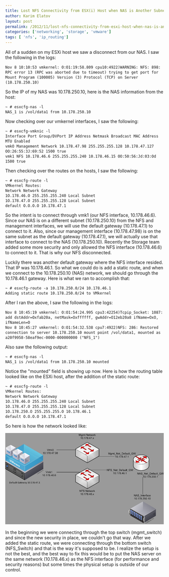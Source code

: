 ```yaml
---
title: Lost NFS Connectivity from ESX(i) Host when NAS is Another Subnet
author: Karim Elatov
layout: post
permalink: /2012/11/lost-nfs-connectivity-from-esxi-host-when-nas-is-another-subnet/
categories: ['networking', 'storage', 'vmware']
tags: [ 'nfs', 'ip_routing']
---
```


All of a sudden on my ESXi host we saw a disconnect from our NAS. I saw the following in the logs:


	Nov 8 10:10:53 vmkernel: O:O1:19:58.809 cpu10:4922)WARNING: NFS: 898: RPC error 13 (RPC was aborted due to timeout) trying to get port for Mount Program (100005) Version (3) Protocol (TCP) on Server (10.178.250.10)


So the IP of my NAS was 10.178.250.10, here is the NAS information from the host:


	~ # esxcfg-nas -l
	NAS_1 is /vol/data1 from 10.178.250.10


Now checking over our vmkernel interfaces, I saw the following:


	~ # esxcfg-vmknic -l
	Interface Port Group/DVPort IP Address Netmask Broadcast MAC Address MTU Enabled
	vmkO Management Network 10.178.47.98 255.255.255.128 10.178.47.127 OO:26:55:3J:69:52 1500 true
	vmk1 NFS 10.178.46.6 255.255.255.240 10.178.46.15 OO:50:56:Jd:03:Od 1500 true


Then checking over the routes on the hosts, I saw the following:


	~ # esxcfg-route -l
	VMkernel Routes:
	Network Network Gateway
	1O.178.46.O 255.255.255.240 Local Subnet
	1O.178.47.O 255.255.255.128 Local Subnet
	default O.O.O.O 10.178.47.1


So the intent is to connect through vmk1 (our NFS interface, 10.178.46.6). Since our NAS is on a different subnet (10.178.250.10) from the NFS and management interfaces, we will use the default gateway (10.178.47.1) to connect to it. Also, since our management interface (10.178.47.98) is on the same subnet as the default gateway (10.178.47.1), we will actually use that interface to connect to the NAS (10.178.250.10). Recently the Storage team added some more security and only allowed the NFS interface (10.178.46.6) to connect to it. That is why our NFS disconnected.

Luckily there was another default gateway where the NFS interface resided. That IP was 10.178.46.1. So what we could do is add a static route, and when we connect to the 10.178.250.10 (NAS) network, we should go through the 10.178.46.1 gateway. Here is what we ran to accomplish that:


	~ # esxcfg-route -a 10.178.250.0/24 10.178.46.1
	Adding static route 10.178.250.0/24 to VMkernel


After I ran the above, I saw the following in the logs:


	Nov 8 10:45:19 vmkernel: O:O1:54:24.995 cpu3:42254)Tcpip_Socket: 1087: add dstAddr=Oxfab20a, netMask=Oxffffff, gwAddr=O12eb20a8 ifName=OxO, ifNameLen=O
	Nov 8 10:45:27 vmkernel: O:O1:54:32.538 cpu7:4922)NFS: 286: Restored connection to server 10.178.250.10 mount point /vol/data1, mounted as a20f9958-58eaf9ec-0000-000000000 ("NFS_1")


Also saw the following output:


	~ # esxcfg-nas -l
	NAS_1 is /vol/data1 from 10.178.250.10 mounted


Notice the "mounted" field is showing up now. Here is how the routing table looked like on the ESXi host, after the addition of the static route:


	~ # esxcfg-route -l
	VMkernel Routes:
	Network Network Gateway
	1O.178.46.O 255.255.255.240 Local Subnet
	1O.178.47.O 255.255.255.128 Local Subnet
	1O.178.250.O 255.255.255.O 10.178.46.1
	default O.O.O.O 10.178.47.1


So here is how the network looked like:

![static_route_example](https://github.com/elatov/uploads/raw/master/2012/11/static_route_example.jpg)

In the beginning we were connecting through the top switch (mgmt_switch) and since the new security in place, we couldn't go that way. After we added the static route, we were connecting through the bottom switch (NFS_Switch) and that is the way it's supposed to be. I realize the setup is not the best, and the best way to fix this would be to put the NAS server on the same network (10.178.46.x) as the NFS interface (for performance and security reasons) but some times the physical setup is outside of our control.

